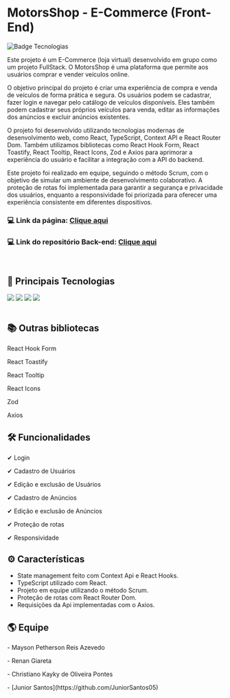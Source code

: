 # MotorsShop - E-Commerce (Front-End)
![Badge Tecnologias](https://img.shields.io/badge/Tecnologias-ReactJS%20|%20Sass%20|%20Typescript%20-informational)


Este projeto é um E-Commerce (loja virtual) desenvolvido em grupo como um projeto FullStack. O MotorsShop é uma plataforma que permite aos usuários comprar e vender veículos online.

O objetivo principal do projeto é criar uma experiência de compra e venda de veículos de forma prática e segura. Os usuários podem se cadastrar, fazer login e navegar pelo catálogo de veículos disponíveis. Eles também podem cadastrar seus próprios veículos para venda, editar as informações dos anúncios e excluir anúncios existentes.

O projeto foi desenvolvido utilizando tecnologias modernas de desenvolvimento web, como React, TypeScript, Context API e React Router Dom. Também utilizamos bibliotecas como React Hook Form, React Toastify, React Tooltip, React Icons, Zod e Axios para aprimorar a experiência do usuário e facilitar a integração com a API do backend.

Este projeto foi realizado em equipe, seguindo o método Scrum, com o objetivo de simular um ambiente de desenvolvimento colaborativo. A proteção de rotas foi implementada para garantir a segurança e privacidade dos usuários, enquanto a responsividade foi priorizada para oferecer uma experiência consistente em diferentes dispositivos.

### 💻 Link da página: [Clique aqui](https://github.com/Projeto-FullStack-M6-Grupo-2-T14/E-Commerce-FrontEnd)

### 💻 Link do repositório Back-end: [Clique aqui](https://github.com/Projeto-FullStack-M6-Grupo-2-T14/E-Commerce-BackEnd)
<br>


## 🚀 Principais Tecnologias
<div>
    <img src="https://img.shields.io/badge/React-20232A?style=for-the-badge&logo=react&logoColor=61DAFB" /> 
    <img src="https://img.shields.io/badge/TypeScript-007ACC?style=for-the-badge&logo=typescript&logoColor=white" />
    <img src="https://img.shields.io/badge/Sass-CC6699?style=for-the-badge&logo=sass&logoColor=white" /> 
    <img src="https://img.shields.io/badge/React_Router-CA4245?style=for-the-badge&logo=react-router&logoColor=white" /> 
</div><br>

## 📚 Outras bibliotecas 
<p>React Hook Form</p>
<p>React Toastify</p>
<p>React Tooltip</p>
<p>React Icons</p>
<p>Zod</p>
<p>Axios</p>

## 🛠 Funcionalidades
<p>✔ Login</p>
<p>✔ Cadastro de Usuários</p>
<p>✔ Edição e exclusão de Usuários</p>
<p>✔ Cadastro de Anúncios</p>
<p>✔ Edição e exclusão de Anúncios</p>
<p>✔ Proteção de rotas</p>
<p>✔ Responsividade</p>

## ⚙ Características
<ul>
    <li>State management feito com Context Api e React Hooks.</li>
    <li>TypeScript utilizado com React.</li>
    <li>Projeto em equipe utilizando o método Scrum.</li>
    <li>Proteção de rotas com React Router Dom.</li>
    <li>Requisições da Api implementadas com o Axios.</li>
</ul>

## 🌎 Equipe
<p> - Mayson Petherson Reis Azevedo</p>
<p> - Renan Giareta</p>
<p> - Christiano Kayky de Oliveira Pontes</p>
- [Junior Santos](https://github.com/JuniorSantos05)



